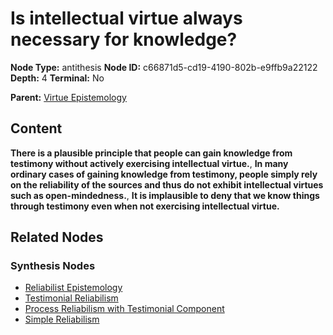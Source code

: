 # Is intellectual virtue always necessary for knowledge?

**Node Type:** antithesis
**Node ID:** c66871d5-cd19-4190-802b-e9ffb9a22122
**Depth:** 4
**Terminal:** No

**Parent:** [Virtue Epistemology](virtue-epistemology-synthesis-8d609c74-8830-44ab-aa42-64bd567c8379.md)

## Content

**There is a plausible principle that people can gain knowledge from testimony without actively exercising intellectual virtue.**, **In many ordinary cases of gaining knowledge from testimony, people simply rely on the reliability of the sources and thus do not exhibit intellectual virtues such as open-mindedness.**, **It is implausible to deny that we know things through testimony even when not exercising intellectual virtue.**

## Related Nodes

### Synthesis Nodes

- [Reliabilist Epistemology](reliabilist-epistemology-synthesis-b7784f4b-464f-45c3-b52c-fc388a29da47.md)
- [Testimonial Reliabilism](testimonial-reliabilism-synthesis-5ec37c56-6e4e-4937-b0a3-6253e8e9ee15.md)
- [Process Reliabilism with Testimonial Component](process-reliabilism-with-testimonial-component-synthesis-ebfebac6-8eed-487f-af6c-ca5e6d0438f5.md)
- [Simple Reliabilism](simple-reliabilism-synthesis-9ffb4387-357f-4e1b-a597-1837fb7ef8ee.md)
